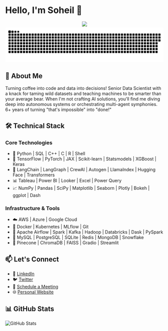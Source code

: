 
# Hello, I'm Soheil 👋

<!-- ![](https://i.imgur.com/lO3E9Gs.gif) -->
<div align="center">
  <img src="https://profile-counter.glitch.me/soheil-mp/count.svg?"  />
</div>


<div align="center">
  <a href=#><img src="contributions.svg"></a> 
</div>

## 🚀 About Me
Turning coffee into code and data into decisions! Senior Data Scientist with a knack for taming wild datasets and teaching machines to be smarter than your average bear. When I'm not crafting AI solutions, you'll find me diving deep into autonomous systems or orchestrating multi-agent symphonies. 6+ years of turning "that's impossible" into "done!"

## 🛠️ Technical Stack
### Core Technologies
- 🐍 Python | SQL | C++ | C | R | Shell
- 🤖 TensorFlow | PyTorch | JAX | Scikit-learn | Statsmodels | XGBoost | Keras
- 🔮 LangChain | LangGraph | CrewAI | Autogen | LlamaIndex | Hugging Face | Transformers
- 📊 Tableau | Power BI | Looker | Excel | Power Query
- 📈 NumPy | Pandas | SciPy | Matplotlib | Seaborn | Plotly | Bokeh | ggplot | Dash

### Infrastructure & Tools
- ☁️ AWS | Azure | Google Cloud
- 🐳 Docker | Kubernetes | MLflow | Git
- 🔄 Apache Airflow | Spark | Kafka | Hadoop | Databricks | Dask | PySpark
- 💾 MySQL | PostgreSQL | SQLite | Redis | MongoDB | Snowflake
- 🔧 Pinecone | ChromaDB | FAISS | Gradio | Streamlit

## 📫 Let's Connect
- 💼 [LinkedIn](https://www.linkedin.com/in/soheilmp)
- 🐦 [Twitter](your-twitter)
- 📧 [Schedule a Meeting](https://calendly.com/soheilmp/schedule-meeting)
- 🌐 [Personal Website](your-website)

## 📊 GitHub Stats
![GitHub Stats](https://github-readme-stats.vercel.app/api?username=soheil-mp&show_icons=true&theme=radical)
